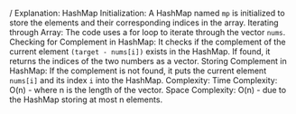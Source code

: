 /
Explanation:
HashMap Initialization:
A HashMap named `mp` is initialized to store the elements and their corresponding indices in the array.
Iterating through Array:
The code uses a for loop to iterate through the vector `nums`.
Checking for Complement in HashMap:
It checks if the complement of the current element `(target - nums[i])` exists in the HashMap.
If found, it returns the indices of the two numbers as a vector.
Storing Complement in HashMap:
If the complement is not found, it puts the current element `nums[i]` and its index `i` into the HashMap.
Complexity:
Time Complexity: O(n) - where n is the length of the vector.
Space Complexity: O(n) - due to the HashMap storing at most n elements.

